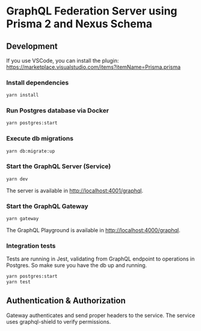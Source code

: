 # GraphQL Federation Server using Prisma 2 and Nexus Schema

## Development

If you use VSCode, you can install the plugin: <https://marketplace.visualstudio.com/items?itemName=Prisma.prisma>

### Install dependencies

```bash
yarn install
```

### Run Postgres database via Docker

```bash
yarn postgres:start
```

### Execute db migrations

```bash
yarn db:migrate:up
```

### Start the GraphQL Server (Service)

```bash
yarn dev
```

The server is available in <http://localhost:4001/graphql>.

### Start the GraphQL Gateway

```bash
yarn gateway
```

The GraphQL Playground is available in <http://localhost:4000/graphql>.

### Integration tests

Tests are running in Jest, validating from GraphQL endpoint to operations in Postgres. So make sure you have the db up and running.

```bash
yarn postgres:start
yarn test
```

## Authentication & Authorization

Gateway authenticates and send proper headers to the service. The service uses graphql-shield to verify permissions.
